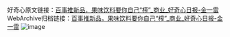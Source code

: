 好奇心原文链接：[百事推新品，果味饮料要你自己“榨”_商业_好奇心日报-金一雷](https://www.qdaily.com/articles/4716.html)
WebArchive归档链接：[百事推新品，果味饮料要你自己“榨”_商业_好奇心日报-金一雷](http://web.archive.org/web/20190623162527/https://www.qdaily.com/articles/4716.html)
![image](http://ww3.sinaimg.cn/large/007d5XDply1g3w5p4zusyj30u03bu1kx)